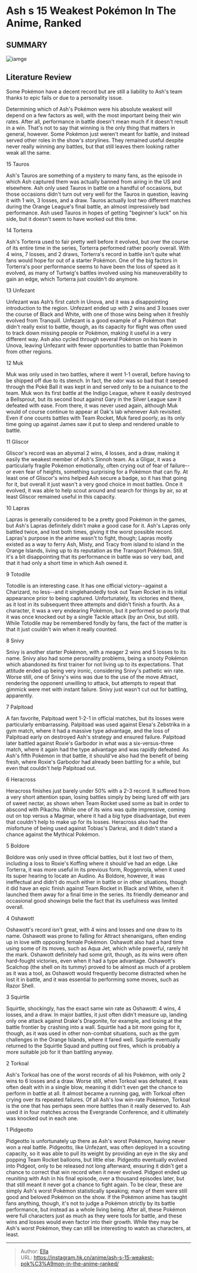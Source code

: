 # Ash s 15 Weakest Pokémon In The Anime, Ranked


## SUMMARY 

![iamge](https://static1.srcdn.com/wordpress/wp-content/uploads/2023/09/pokemon-ash-worst.jpg)

## Literature Review

Some Pokémon have a decent record but are still a liability to Ash&#39;s team thanks to epic fails or due to a personality issue.





Determining which of Ash&#39;s Pokémon were his absolute weakest will depend on a few factors as well, with the most important being their win rates. After all, performance in battle doesn&#39;t mean much if it doesn&#39;t result in a win. That&#39;s not to say that winning is the only thing that matters in general, however. Some Pokémon just weren&#39;t meant for battle, and instead served other roles in the show&#39;s storylines. They remained useful despite never really winning any battles, but that still leaves them looking rather weak all the same.









 








 15  Tauros 
        

Ash&#39;s Tauros are something of a mystery to many fans, as the episode in which Ash captured them was actually banned from airing in the US and elsewhere. Ash only used Tauros in battle on a handful of occasions, but those occasions didn&#39;t turn out very well for the Tauros in question, leaving it with 1 win, 3 losses, and a draw. Tauros actually lost two different matches during the Orange League&#39;s final battle, an almost impressively bad performance. Ash used Tauros in hopes of getting &#34;beginner&#39;s luck&#34; on his side, but it doesn&#39;t seem to have worked out this time.





 14  Torterra 
        

Ash&#39;s Torterra used to fair pretty well before it evolved, but over the course of its entire time in the series, Torterra performed rather poorly overall. With 4 wins, 7 losses, and 2 draws, Torterra&#39;s record in battle isn&#39;t quite what fans would hope for out of a starter Pokémon. One of the big factors in Torterra&#39;s poor performance seems to have been the loss of speed as it evolved, as many of Turtwig&#39;s battles involved using his maneuverability to gain an edge, which Torterra just couldn&#39;t do anymore.





 13  Unfezant 
        

Unfezant was Ash’s first catch in Unova, and it was a disappointing introduction to the region. Unfezant ended up with 2 wins and 3 losses over the course of Black and White, with one of those wins being when it freshly evolved from Tranquill. Unfezant is a good example of a Pokémon that didn&#39;t really exist to battle, though, as its capacity for flight was often used to track down missing people or Pokémon, making it useful in a very different way. Ash also cycled through several Pokémon on his team in Unova, leaving Unfezant with fewer opportunities to battle than Pokémon from other regions.





 12  Muk 
        

Muk was only used in two battles, where it went 1-1 overall, before having to be shipped off due to its stench. In fact, the odor was so bad that it seeped through the Poké Ball it was kept in and served only to be a nuisance to the team. Muk won its first battle at the Indigo League, where it easily destroyed a Bellsprout, but its second bout against Gary in the Silver League saw it defeated with ease. From there, it was never used again, although Muk would of course continue to appear at Oak&#39;s lab whenever Ash revisited. Even if one counts battles with Team Rocket, Muk fared poorly, as its only time going up against James saw it put to sleep and rendered unable to battle.





 11  Gliscor 
        

Gliscor&#39;s record was an abysmal 2 wins, 4 losses, and a draw, making it easily the weakest member of Ash&#39;s Sinnoh team. As a Gligar, it was a particularly fragile Pokémon emotionally, often crying out of fear of failure--or even fear of heights, something surprising for a Pokémon that can fly. At least one of Gliscor&#39;s wins helped Ash secure a badge, so it has that going for it, but overall it just wasn&#39;t a very good choice in most battles. Once it evolved, it was able to help scout around and search for things by air, so at least Gliscor remained useful in this capacity.





 10  Lapras 
        

Lapras is generally considered to be a pretty good Pokémon in the games, but Ash&#39;s Lapras definitely didn&#39;t make a good case for it. Ash&#39;s Lapras only battled twice, and lost both times, giving it the worst possible record. Lapras&#39;s purpose in the anime wasn&#39;t to fight, though; Lapras mostly existed as a way to ferry Ash, Misty, and Tracy from island to island in the Orange Islands, living up to its reputation as the Transport Pokémon. Still, it&#39;s a bit disappointing that its performance in battle was so very bad, and that it had only a short time in which Ash owned it.





 9  Totodile 
        

Totodile is an interesting case. It has one official victory--against a Charizard, no less--and it singlehandedly took out Team Rocket in its initial appearance prior to being captured. Unfortunately, its victories end there, as it lost in its subsequent three attempts and didn&#39;t finish a fourth. As a character, it was a very endearing Pokémon, but it performed so poorly that it was once knocked out by a single Tackle attack (by an Onix, but still). While Totodile may be remembered fondly by fans, the fact of the matter is that it just couldn&#39;t win when it really counted.





 8  Snivy 
        

Snivy is another starter Pokémon, with a meager 2 wins and 5 losses to its name. Snivy also had some personality problems, being a snooty Pokémon which abandoned its first trainer for not living up to its expectations. That attitude ended up being very ironic, considering Snivy&#39;s pathetic win rate. Worse still, one of Snivy&#39;s wins was due to the use of the move Attract, rendering the opponent unwilling to attack, but attempts to repeat that gimmick were met with instant failure. Snivy just wasn&#39;t cut out for battling, apparently.





 7  Palpitoad 
        

 A fan favorite, Palpitoad went 1-2-1 in official matches, but its losses were particularly embarrassing. Palpitoad was used against Elesa&#39;s Zebstrika in a gym match, where it had a massive type advantage, and the loss of Palpitoad early on destroyed Ash&#39;s strategy and ensured failure. Palpitoad later battled against Roxie&#39;s Garbodor in what was a six-versus-three match, where it again had the type advantage and was rapidly defeated. As Ash&#39;s fifth Pokémon in that battle, it should&#39;ve also had the benefit of being fresh, where Roxie&#39;s Garbodor had already been battling for a while, but even that couldn&#39;t help Palpitoad out.





 6  Heracross 
        

Heracross finishes just barely under 50% with a 2-3 record. It suffered from a very short attention span, losing battles simply by being lured off with jars of sweet nectar, as shown when Team Rocket used some as bait in order to abscond with Pikachu. While one of its wins was quite impressive, coming out on top versus a Magmar, where it had a big type disadvantage, but even that couldn&#39;t help to make up for its losses. Heracross also had the misfortune of being used against Tobias&#39;s Darkrai, and it didn&#39;t stand a chance against the Mythical Pokémon.





 5  Boldore 
        

Boldore was only used in three official battles, but it lost two of them, including a loss to Roxie&#39;s Koffing where it should&#39;ve had an edge. Like Torterra, it was more useful in its previous form, Roggenrola, when it used its super hearing to locate an Audino. As Boldore, however, it was ineffectual and didn’t do much either in battle or in other situations, though it did have an epic finish against Team Rocket in Black and White, when it launched them away for a final time in the series. Its friendly demeanor and occasional good showings belie the fact that its usefulness was limited overall.





 4  Oshawott 
        

Oshawott&#39;s record isn&#39;t great, with 4 wins and losses and one draw to its name. Oshawott was prone to falling for Attract shenanigans, often ending up in love with opposing female Pokémon. Oshawott also had a hard time using some of its moves, such as Aqua Jet, which while powerful, rarely hit the mark. Oshawott definitely had some grit, though, as its wins were often hard-fought victories, even when it had a type advantage. Oshawott&#39;s Scalchop (the shell on its tummy) proved to be almost as much of a problem as it was a tool, as Oshawott would frequently become distracted when he lost it in battle, and it was essential to performing some moves, such as Razor Shell.





 3  Squirtle 
        

Squirtle, shockingly, has the exact same win rate as Oshawott: 4 wins, 4 losses, and a draw. In major battles, it just often didn&#39;t measure up, landing only one attack against Drake&#39;s Dragonite, for example, and losing at the battle frontier by crashing into a wall. Squirtle had a bit more going for it, though, as it was used in other non-combat situations, such as the gym challenges in the Orange Islands, where it fared well. Squirtle eventually returned to the Squirtle Squad and putting out fires, which is probably a more suitable job for it than battling anyway.





 2  Torkoal 
        

Ash&#39;s Torkoal has one of the worst records of all his Pokémon, with only 2 wins to 6 losses and a draw. Worse still, when Torkoal was defeated, it was often dealt with in a single blow, meaning it didn&#39;t even get the chance to perform in battle at all. It almost became a running gag, with Torkoal often crying over its repeated failures. Of all Ash&#39;s low win-rate Pokémon, Torkoal is the one that has perhaps seen more battles than it really deserved to. Ash used it in four matches across the Evergrande Conference, and it ultimately was knocked out in each one.





 1  Pidgeotto 
        

Pidgeotto is unfortunately up there as Ash&#39;s worst Pokémon, having never won a real battle. Pidgeotto, like Unfezant, was often deployed in a scouting capacity, so it was able to pull its weight by providing an eye in the sky and popping Team Rocket balloons, but little else. Pidgeotto eventually evolved into Pidgeot, only to be released not long afterward, ensuring it didn&#39;t get a chance to correct that win record when it never evolved. Pidgeot ended up reuniting with Ash in his final episode, over a thousand episodes later, but that still meant it never got a chance to fight again.
To be clear, these are simply Ash&#39;s worst Pokémon statistically speaking; many of them were still good and beloved Pokémon on the show. If the Pokémon anime has taught fans anything, though, it&#39;s not to judge a Pokémon strictly by its battle performance, but instead as a whole living being. After all, these Pokémon were full characters just as much as they were tools for battle, and these wins and losses would even factor into their growth. While they may be Ash&#39;s worst Pokémon, they can still be interesting to watch as characters, at least.

---

> Author: [Ella](https://instagram.hk.cn/)  
> URL: https://instagram.hk.cn/anime/ash-s-15-weakest-pok%C3%A9mon-in-the-anime-ranked/  

